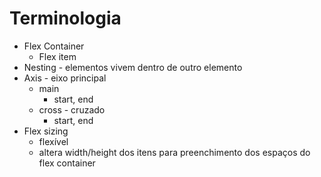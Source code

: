 # Terminologia

- Flex Container
    - Flex item
- Nesting - elementos vivem dentro de outro elemento
- Axis - eixo principal
    - main
        - start, end
    - cross - cruzado
        - start, end
- Flex sizing
    - flexível
    - altera width/height dos itens para preenchimento dos espaços do flex container